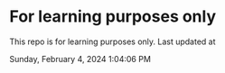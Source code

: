 # For learning purposes only
This repo is for learning purposes only.
Last updated at

Sunday, February 4, 2024 1:04:06 PM

